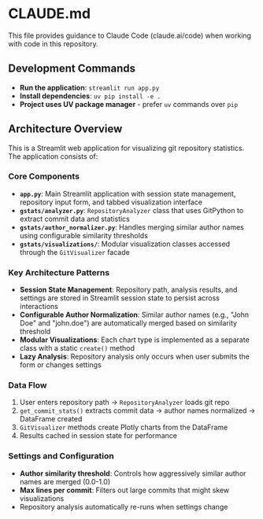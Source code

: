 # CLAUDE.md

This file provides guidance to Claude Code (claude.ai/code) when working with code in this repository.

## Development Commands

- **Run the application**: `streamlit run app.py`
- **Install dependencies**: `uv pip install -e .`
- **Project uses UV package manager** - prefer `uv` commands over `pip`

## Architecture Overview

This is a Streamlit web application for visualizing git repository statistics. The application consists of:

### Core Components

- **`app.py`**: Main Streamlit application with session state management, repository input form, and tabbed visualization interface
- **`gstats/analyzer.py`**: `RepositoryAnalyzer` class that uses GitPython to extract commit data and statistics
- **`gstats/author_normalizer.py`**: Handles merging similar author names using configurable similarity thresholds
- **`gstats/visualizations/`**: Modular visualization classes accessed through the `GitVisualizer` facade

### Key Architecture Patterns

- **Session State Management**: Repository path, analysis results, and settings are stored in Streamlit session state to persist across interactions
- **Configurable Author Normalization**: Similar author names (e.g., "John Doe" and "john.doe") are automatically merged based on similarity threshold
- **Modular Visualizations**: Each chart type is implemented as a separate class with a static `create()` method
- **Lazy Analysis**: Repository analysis only occurs when user submits the form or changes settings

### Data Flow

1. User enters repository path → `RepositoryAnalyzer` loads git repo
2. `get_commit_stats()` extracts commit data → author names normalized → DataFrame created
3. `GitVisualizer` methods create Plotly charts from the DataFrame
4. Results cached in session state for performance

### Settings and Configuration

- **Author similarity threshold**: Controls how aggressively similar author names are merged (0.0-1.0)
- **Max lines per commit**: Filters out large commits that might skew visualizations
- Repository analysis automatically re-runs when settings change